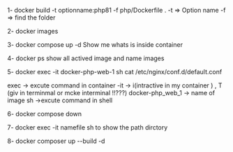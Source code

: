 
1-    docker build -t optionname:php81 -f php/Dockerfile . 
    -t => Option name 
    -f => find the folder 
    
2- docker images

3- docker compose up -d 
    Show me whats is inside container

4- docker ps 
    show all actived image and name images

5- docker exec -it docker-php-web-1 sh 
   cat /etc/nginx/conf.d/default.conf

exec -> excute command in container 
-it  -> i(intractive in my container ) ,
T (giv in terminmal or mcke interminal !!???)
docker-php_web_1 -> name of image 
sh  ->excute command in shell 

6- docker compose down 

7- docker exec -it namefile sh 
    to show the path dirctory

8- docker composer up --build -d
